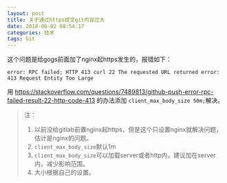 ```yaml
---
layout: post
title: 关于通过https提交git内容过大
date: 2018-06-02 08:54:17
categories: 技术
tags: Git
---
```


这个问题是给gogs前面加了nginx起https发生的，报错如下：

```
error: RPC failed; HTTP 413 curl 22 The requested URL returned error: 413 Request Entity Too Large  
```

用 https://stackoverflow.com/questions/7489813/github-push-error-rpc-failed-result-22-http-code-413 的办法添加 `client_max_body_size 50m;`解决。

> 注：
>
> 1. 以前没给gitlab前置nginx起https，但是这个只设置nginx就解决问题，估计是nginx的问题。
> 2. `client_max_body_size`默认1m
> 3. `client_max_body_size`可以加载server或者http内，建议加在server内，减少影响范围。
> 4. 大小根据自己的设置。
